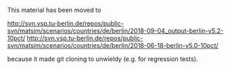 This material has been moved to

http://svn.vsp.tu-berlin.de/repos/public-svn/matsim/scenarios/countries/de/berlin/2018-09-04_output-berlin-v5.2-10pct/
http://svn.vsp.tu-berlin.de/repos/public-svn/matsim/scenarios/countries/de/berlin/2018-06-18-berlin-v5.0-10pct/

because it made git cloning to unwieldy (e.g. for regression tests).
